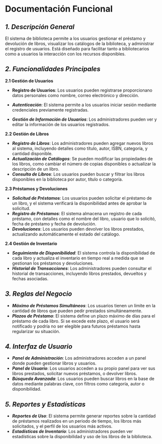# Documentación Funcional

## _1. Descripción General_

El sistema de biblioteca permite a los usuarios gestionar el préstamo y devolución de libros, visualizar los catálogos de la biblioteca, y administrar el registro de usuarios. Está diseñado para facilitar tanto a bibliotecarios como a usuarios la interacción con los recursos disponibles.

## _2. Funcionalidades Principales_

**2.1 Gestión de Usuarios**

+ **Registro de Usuarios**: Los usuarios pueden registrarse proporcionano datos personales como nombre, correo electrónico y dirección.

+ **_Autenticación_**: El sistema permite a los usuarios iniciar sesión mediante credenciales previamente registradas.
+ **_Gestión de Información de Usuarios_**: Los administradores pueden ver y editar la información de los usuarios registrados.

**2.2 Gestión de Libros**

+ **_Registro de Libros_**: Los administradores pueden agregar nuevos libros al sistema, incluyendo detalles como título, autor, ISBN, categoría, y cantidad disponible.
+ **_Actualización de Catálogos_**: Se pueden modificar las propiedades de los libros, como cambiar el número de copias disponibles o actualizar la descripción de un libro.
+ **_Consulta de Libros_**: Los usuarios pueden buscar y filtrar los libros disponibles en la biblioteca por autor, título o categoría.

**2.3 Préstamos y Devoluciones**

+ **_Solicitud de Préstamos_**: Los usuarios pueden solicitar el préstamo de un libro, y el sistema verificará la disponibilidad antes de aprobar la solicitud.
+ **_Registro de Préstamos_**: El sistema almacena un registro de cada préstamo, con detalles como el nombre del libro, usuario que lo solicitó, fecha de préstamo y fecha de devolución.
+ **_Devoluciones_**: Los usuarios pueden devolver los libros prestados, actualizando automáticamente el estado del catálogo.

**2.4 Gestión de Inventario**

+ **_Seguimiento de Disponibilidad_**: El sistema controla la disponibilidad de cada libro y actualiza el inventario en tiempo real a medida que se gestionan los préstamos y devoluciones.
+ **_Historial de Transacciones_**: Los administradores pueden consultar el historial de transacciones, incluyendo libros prestados, devueltos y fechas asociadas.

## **_3. Reglas del Negocio_**

+ **_Máximo de Préstamos Simultáneos_**: Los usuarios tienen un límite en la cantidad de libros que pueden pedir prestados simultáneamente.
+ **_Plazos de Préstamo_**: El sistema define un plazo máximo de días para el préstamo de cada libro. Si se excede este plazo, el usuario será notificado y podría no ser elegible para futuros préstamos hasta regularizar su situación.

## **_4. Interfaz de Usuario_**


+ **_Panel de Administración_**: Los administradores acceden a un panel donde pueden gestionar libros y usuarios.
+ **_Panel de Usuario_**: Los usuarios acceden a su propio panel para ver sus libros prestados, solicitar nuevos préstamos, o devolver libros.
+ **_Búsqueda Avanzada_**: Los usuarios pueden buscar libros en la base de datos mediante palabras clave, con filtros como categoría, autor o disponibilidad.

## **_5. Reportes y Estadísticas_**

+ **_Reportes de Uso_**: El sistema permite generar reportes sobre la cantidad de préstamos realizados en un periodo de tiempo, los libros más solicitados, y el perfil de los usuarios más activos.
+ **_Estadísticas de Inventario_**: Los administradores pueden ver estadísticas sobre la disponibilidad y uso de los libros de la biblioteca.
